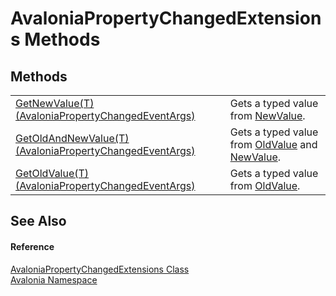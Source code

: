 # AvaloniaPropertyChangedExtensions Methods




## Methods
<table>
<tr>
<td><a href="M_Avalonia_AvaloniaPropertyChangedExtensions_GetNewValue__1">GetNewValue(T)(AvaloniaPropertyChangedEventArgs)</a></td>
<td>Gets a typed value from <a href="P_Avalonia_AvaloniaPropertyChangedEventArgs_NewValue">NewValue</a>.</td>
</tr>
<tr>
<td><a href="M_Avalonia_AvaloniaPropertyChangedExtensions_GetOldAndNewValue__1">GetOldAndNewValue(T)(AvaloniaPropertyChangedEventArgs)</a></td>
<td>Gets a typed value from <a href="P_Avalonia_AvaloniaPropertyChangedEventArgs_OldValue">OldValue</a> and <a href="P_Avalonia_AvaloniaPropertyChangedEventArgs_NewValue">NewValue</a>.</td>
</tr>
<tr>
<td><a href="M_Avalonia_AvaloniaPropertyChangedExtensions_GetOldValue__1">GetOldValue(T)(AvaloniaPropertyChangedEventArgs)</a></td>
<td>Gets a typed value from <a href="P_Avalonia_AvaloniaPropertyChangedEventArgs_OldValue">OldValue</a>.</td>
</tr>
</table>

## See Also


#### Reference
<a href="T_Avalonia_AvaloniaPropertyChangedExtensions">AvaloniaPropertyChangedExtensions Class</a>  
<a href="N_Avalonia">Avalonia Namespace</a>  

